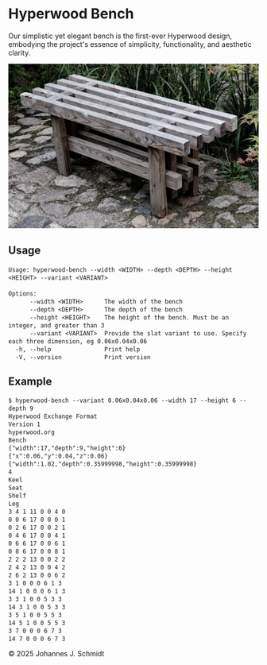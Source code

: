 # Hyperwood Bench
Our simplistic yet elegant bench is the first-ever Hyperwood design, embodying the project's essence of simplicity, functionality, and aesthetic clarity.

![A photo showing this bench, which is getting a little old and gray.](bench.jpg)

## Usage
```
Usage: hyperwood-bench --width <WIDTH> --depth <DEPTH> --height <HEIGHT> --variant <VARIANT>

Options:
      --width <WIDTH>      The width of the bench
      --depth <DEPTH>      The depth of the bench
      --height <HEIGHT>    The height of the bench. Must be an integer, and greater than 3
      --variant <VARIANT>  Provide the slat variant to use. Specify each three dimension, eg 0.06x0.04x0.06
  -h, --help               Print help
  -V, --version            Print version
```

## Example
```
$ hyperwood-bench --variant 0.06x0.04x0.06 --width 17 --height 6 --depth 9
Hyperwood Exchange Format
Version 1
hyperwood.org
Bench
{"width":17,"depth":9,"height":6}
{"x":0.06,"y":0.04,"z":0.06}
{"width":1.02,"depth":0.35999998,"height":0.35999998}
4
Keel
Seat
Shelf
Leg
3 4 1 11 0 0 4 0
0 0 6 17 0 0 0 1
0 2 6 17 0 0 2 1
0 4 6 17 0 0 4 1
0 6 6 17 0 0 6 1
0 8 6 17 0 0 8 1
2 2 2 13 0 0 2 2
2 4 2 13 0 0 4 2
2 6 2 13 0 0 6 2
3 1 0 0 0 6 1 3
14 1 0 0 0 6 1 3
3 3 1 0 0 5 3 3
14 3 1 0 0 5 3 3
3 5 1 0 0 5 5 3
14 5 1 0 0 5 5 3
3 7 0 0 0 6 7 3
14 7 0 0 0 6 7 3
```

© 2025 Johannes J. Schmidt

